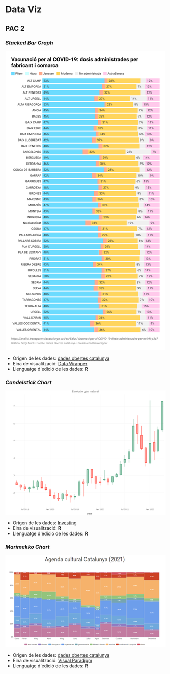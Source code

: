 # Data Viz

## **PAC 2**

### ***Stacked Bar Graph***

<p align="center">
  <img src="/docs/assets/img/stacked_bar.png" width="500">
</p>

- Origen de les dades: [dades obertes catalunya](https://analisi.transparenciacatalunya.cat/Salut/Registre-de-casos-de-COVID-19-a-Catalunya-per-muni/jj6z-iyrp)
- Eina de visualització: [Data Wrapper](App.Datawrapper.de)
- Llenguatge d'edició de les dades: **R**

### ***Candelstick Chart***

<p align="center">
  <img src="/docs/assets/img/candelstick_chart.png" width="750">
</p>

- Origen de les dades: [Investing](https://es.investing.com/commodities/natural-gas-historical-data)
- Eina de visualització: **R**
- Llenguatge d'edició de les dades: **R**

### ***Marimekko Chart***

<p align="center">
  <img src="/docs/assets/img/marimekko.png" width="850">
</p>

- Origen de les dades: [dades obertes catalunya](https://analisi.transparenciacatalunya.cat/Cultura-oci/Agenda-cultural-de-Catalunya-per-organitzadors-/2n2k-gg9s)
- Eina de visualització: [Visual Paradigm](https://online.visual-paradigm.com/)
- Llenguatge d'edició de les dades: **R**

